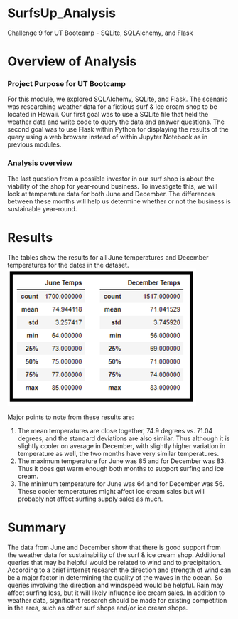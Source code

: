 # SurfsUp_Analysis
Challenge 9 for UT Bootcamp - SQLite, SQLAlchemy, and Flask

# Overview of Analysis 

### Project Purpose for UT Bootcamp
For this module, we explored SQLAlchemy, SQLite, and Flask. The scenario was researching weather data for a fictious surf & ice cream shop to be located in Hawaii. Our first goal was to use a SQLite file that held the weather data and write code to query the data and answer questions. The second goal was to use Flask within Python for displaying the results of the query using a web browser instead of within Jupyter Notebook as in previous modules.

### Analysis overview
The last question from a possible investor in our surf shop is about the viability of the shop for year-round business. To investigate this, we will look at temperature data for both June and December. The differences between these months will help us determine whether or not the business is sustainable year-round.


# Results
The tables show the results for all June temperatures and December temperatures for the dates in the dataset.
![June And December temperatures](https://github.com/SG314159/SurfsUp_Analysis/blob/main/JuneAndDecember.PNG)

Major points to note from these results are:
1. The mean temperatures are close together, 74.9 degrees vs. 71.04 degrees, and the standard deviations are also similar. Thus although it is slightly cooler on average in December, with slightly higher variation in temperature as well, the two months have very similar temperatures.
2. The maximum temperature for June was 85 and for December was 83. Thus it does get warm enough both months to support surfing and ice cream.
3. The minimum temperature for June was 64 and for December was 56. These cooler temperatures might affect ice cream sales but will probably not affect surfing supply sales as much.


# Summary
The data from June and December show that there is good support from the weather data for sustainability of the surf & ice cream shop. Additional queries that may be helpful would be related to wind and to precipitation. According to a brief internet research the direction and strength of wind can be a major factor in determining the quality of the waves in the ocean. So queries involving the direction and windspeed would be helpful. Rain may affect surfing less, but it will likely influence ice cream sales. In addition to weather data, significant research should be made for existing competition in the area, such as other surf shops and/or ice cream shops. 

